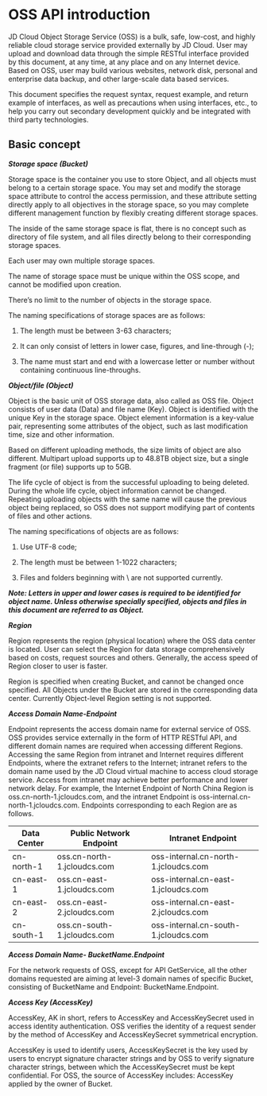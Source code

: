 # OSS API introduction

JD Cloud Object Storage Service (OSS) is a bulk, safe, low-cost, and highly reliable cloud storage service provided externally by JD Cloud. User may upload and download data through the simple RESTful interface provided by this document, at any time, at any place and on any Internet device. Based on OSS, user may build various websites, network disk, personal and enterprise data backup, and other large-scale data based services.

This document specifies the request syntax, request example, and return example of interfaces, as well as precautions when using interfaces, etc., to help you carry out secondary development quickly and be integrated with third party technologies.

## Basic concept

***Storage space (Bucket)***

Storage space is the container you use to store Object, and all objects must belong to a certain storage space. You may set and modify the storage space attribute to control the access permission, and these attribute setting directly apply to all objectives in the storage space, so you may complete different management function by flexibly creating different storage spaces.

The inside of the same storage space is flat, there is no concept such as directory of file system, and all files directly belong to their corresponding storage spaces.

Each user may own multiple storage spaces.

The name of storage space must be unique within the OSS scope, and cannot be modified upon creation.

There’s no limit to the number of objects in the storage space.

The naming specifications of storage spaces are as follows:

1. The length must be between 3-63 characters;

2. It can only consist of letters in lower case, figures, and line-through (-);

3. The name must start and end with a lowercase letter or number without containing continuous line-throughs.

***Object/file (Object)***

Object is the basic unit of OSS storage data, also called as OSS file. Object consists of user data (Data) and file name (Key). Object is identified with the unique Key in the storage space. Object element information is a key-value pair, representing some attributes of the object, such as last modification time, size and other information.

Based on different uploading methods, the size limits of object are also different. Multipart upload supports up to 48.8TB object size, but a single fragment (or file) supports up to 5GB.

The life cycle of object is from the successful uploading to being deleted. During the whole life cycle, object information cannot be changed. Repeating uploading objects with the same name will cause the previous object being replaced, so OSS does not support modifying part of contents of files and other actions.

The naming specifications of objects are as follows:

1. Use UTF-8 code;

2. The length must be between 1-1022 characters;

3. Files and folders beginning with \ are not supported currently.

***Note: Letters in upper and lower cases is required to be identified for object name. Unless otherwise specially specified, objects and files in this document are referred to as Object.***

***Region***

Region represents the region (physical location) where the OSS data center is located. User can select the Region for data storage comprehensively based on costs, request sources and others. Generally, the access speed of Region closer to user is faster.

Region is specified when creating Bucket, and cannot be changed once specified. All Objects under the Bucket are stored in the corresponding data center. Currently Object-level Region setting is not supported.

***Access Domain Name-Endpoint***

Endpoint represents the access domain name for external service of OSS. OSS provides service externally in the form of HTTP RESTful API, and different domain names are required when accessing different Regions. Accessing the same Region from intranet and Internet requires different Endpoints, where the extranet refers to the Internet; intranet refers to the domain name used by the JD Cloud virtual machine to access cloud storage service. Access from intranet may achieve better performance and lower network delay. For example, the Internet Endpoint of North China Region is oss.cn-north-1.jcloudcs.com, and the intranet Endpoint is oss-internal.cn-north-1.jcloudcs.com. Endpoints corresponding to each Region are as follows.

|Data Center|Public Network Endpoint|Intranet Endpoint|
|-|-|-|
|cn-north-1|oss.cn-north-1.jcloudcs.com|oss-internal.cn-north-1.jcloudcs.com|
|cn-east-1|oss.cn-east-1.jcloudcs.com|oss-internal.cn-east-1.jcloudcs.com|
|cn-east-2|oss.cn-east-2.jcloudcs.com|oss-internal.cn-east-2.jcloudcs.com|
|cn-south-1|oss.cn-south-1.jcloudcs.com|oss-internal.cn-south-1.jcloudcs.com|

***Access Domain Name- BucketName.Endpoint***

For the network requests of OSS, except for API GetService, all the other domains requested are aiming at level-3 domain names of specific Bucket, consisting of BucketName and Endpoint: BucketName.Endpoint.

***Access Key (AccessKey)***

AccessKey, AK in short, refers to AccessKey and AccessKeySecret used in access identity authentication. OSS verifies the identity of a request sender by the method of AccessKey and AccessKeySecret symmetrical encryption.

AccessKey is used to identify users, AccessKeySecret is the key used by users to encrypt signature character strings and by OSS to verify signature character strings, between which the AccessKeySecret must be kept confidential. For OSS, the source of AccessKey includes: AccessKey applied by the owner of Bucket.
